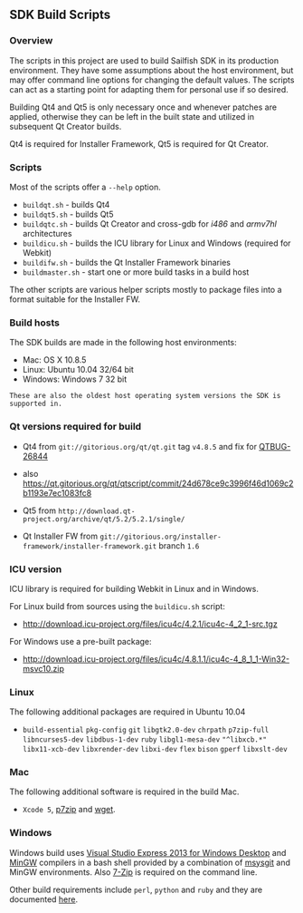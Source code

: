 ## SDK Build Scripts

### Overview

The scripts in this project are used to build Sailfish SDK in its
production environment. They have some assumptions about the host
environment, but may offer command line options for changing the
default values. The scripts can act as a starting point for adapting
them for personal use if so desired.

Building Qt4 and Qt5 is only necessary once and whenever patches are
applied, otherwise they can be left in the built state and utilized in
subsequent Qt Creator builds.

Qt4 is required for Installer Framework, Qt5 is required for Qt Creator.

### Scripts

Most of the scripts offer a `--help` option.

* `buildqt.sh` - builds Qt4
* `buildqt5.sh` - builds Qt5
* `buildqtc.sh` - builds Qt Creator and cross-gdb for *i486* and *armv7hl* architectures
* `buildicu.sh` - builds the ICU library for Linux and Windows (required for Webkit)
* `buildifw.sh` - builds the Qt Installer Framework binaries
* `buildmaster.sh` - start one or more build tasks in a build host

The other scripts are various helper scripts mostly to package files
into a format suitable for the Installer FW.

### Build hosts

The SDK builds are made in the following host environments:

* Mac:     OS X 10.8.5
* Linux:   Ubuntu 10.04 32/64 bit
* Windows: Windows 7 32 bit

`These are also the oldest host operating system versions the SDK is supported in.`

### Qt versions required for build

* Qt4 from `git://gitorious.org/qt/qt.git` tag `v4.8.5` and fix for [QTBUG-26844][6]
* also https://qt.gitorious.org/qt/qtscript/commit/24d678ce9c3996f46d1069c2b1193e7ec1083fc8

* Qt5 from `http://download.qt-project.org/archive/qt/5.2/5.2.1/single/`
* Qt Installer FW from `git://gitorious.org/installer-framework/installer-framework.git` branch `1.6`

### ICU version

ICU library is required for building Webkit in Linux and in Windows.

For Linux build from sources using the `buildicu.sh` script:

* http://download.icu-project.org/files/icu4c/4.2.1/icu4c-4_2_1-src.tgz

For Windows use a pre-built package:

* http://download.icu-project.org/files/icu4c/4.8.1.1/icu4c-4_8_1_1-Win32-msvc10.zip

### Linux

The following additional packages are required in Ubuntu 10.04

* `build-essential` `pkg-config` `git` `libgtk2.0-dev` `chrpath` `p7zip-full` `libncurses5-dev` `libdbus-1-dev` `ruby` `libgl1-mesa-dev`
  `"^libxcb.*"` `libx11-xcb-dev` `libxrender-dev` `libxi-dev` `flex` `bison` `gperf` `libxslt-dev`

### Mac

The following additional software is required in the build Mac.

* `Xcode 5`, [p7zip][1] and [wget][7].

[1]: http://sourceforge.net/projects/p7zip/
[7]: https://www.gnu.org/software/wget/

### Windows

Windows build uses [Visual Studio Express 2013 for Windows Desktop][2] and [MinGW][4] compilers in a bash
shell provided by a combination of [msysgit][3] and MinGW environments. Also [7-Zip][5] is required on the command line.

Other build requirements include `perl`, `python` and `ruby` and they are documented [here][7].

[2]: http://www.visualstudio.com/en-us/downloads
[3]: http://code.google.com/p/msysgit/
[4]: http://sourceforge.net/projects/mingw/files/Installer/
[5]: http://www.7-zip.org/
[6]: https://bugreports.qt-project.org/browse/QTBUG-26844
[7]: http://qt-project.org/doc/qt-5/windows-requirements.html

